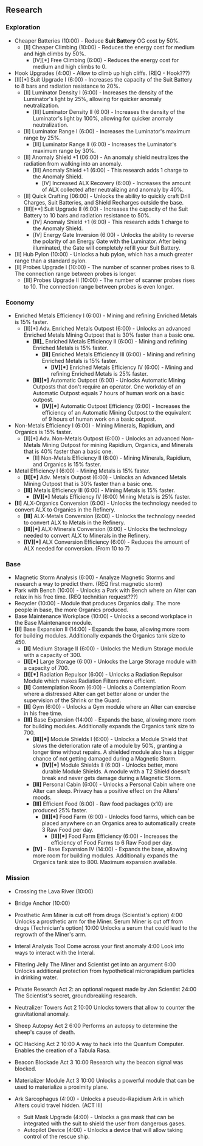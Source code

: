## Research

### Exploration
- Cheaper Batteries (10:00) - Reduce __Suit Battery__ OG cost by 50%.
  - [II] Cheaper Climbing (10:00) - Reduces the energy cost for medium and high climbs by 50%.
    - [IV][*] Free Climbing (6:00) - Reduces the energy cost for medium and high climbs to 0.  
- Hook Upgrades (4:00) - Allow to climb up high cliffs. (REQ - Hook???)
- [II][*] Suit Upgrade I (6:00) - Increases the capacity of the Suit Battery to 8 bars and radiation resistance to 20%.
  - [II] Luminator Density I (6:00) - Increases the density of the Luminator's light by 25%, allowing for quicker anomaly neutralization.
    - [III] Luminator Density II (6:00) - Increases the density of the Luminator's light by 100%, allowing for quicker anomaly neutralization.
  - [II] Luminator Range I (6:00) - Increases the Luminator's maximum range by 25%.
    - [III] Luminator Range II (6:00) - Increases the Luminator's maximum range by 30%.
  - [II] Anomaly Shield +1 (06:00) - An anomaly shield neutralizes the radiation from walking into an anomaly.
    - [III]	Anomaly Shield +1	(6:00) - This research adds 1 charge to the Anomaly Shield.
      - [IV] Increased ALX Recovery (6:00) - Increases the amount of ALX collected after neutralizing and anomaly by 40%. 
  - [II] Quick Crafting	(06:00) -	Unlocks the ability to quickly craft Drill Charges, Suit Batteries, and Shield Recharges outside the base. 
  - [III][**] Suit Upgrade II (6:00) - Increases the capacity of the Suit Battery to 10 bars and radiation resistance to 50%.
    - [IV] Anomaly Shield +1 (6:00) - This research adds 1 charge to the Anomaly Shield.
    - [IV] Energy Gate Inversion (6:00) - Unlocks the ability to reverse the polarity of an Energy Gate with the Luminator. After being illuminated, the Gate will completely refill your Suit Battery.
- [II] Hub Pylon (10:00) - Unlocks a hub pylon, which has a much greater range than a standard pylon.
- [II] Probes Upgrade I	(10:00) - The number of scanner probes rises to 8. The connection range between probes is longer.
  - [III] Probes Upgrade II	(10:00) -	The number of scanner probes rises to 10. The connection range between probes is even longer. 

### Economy
- Enriched Metals Efficiency I (6:00) - Mining and refining Enriched Metals is 15% faster.
  - [II][*] Adv. Enriched Metals Outpost (6:00) - Unlocks an advanced Enriched Metals Mining Outpost that is 30% faster than a basic one.
    - __[III]___ Enriched Metals Efficiency II (6:00) - Mining and refining Enriched Metals is 15% faster.
      - __[III]__ Enriched Metals Efficiency III (6:00) - Mining and refining Enriched Metals is 15% faster.
        - __[IV][*]__ Enriched Metals Efficiency IV (6:00) - Mining and refining Enriched Metals is 25% faster.
    - __[III][*]__ Automatic Outpost (6:00) -	Unlocks Automatic Mining Outposts that don't require an operator. One workday of an Automatic Outpost equals 7 hours of human work on a basic outpost.
      - __[IV][*]__ Automatic Outpost Efficiency (6:00) - Increases the efficiency of an Automatic Mining Outpost to the equivalent of 9 hours of human work on a basic outpost.
- Non-Metals Efficiency I (6:00) - Mining Minerals, Rapidium, and Organics is 15% faster.
  - [II][*] Adv. Non-Metals Outpost (6:00) - Unlocks an advanced Non-Metals Mining Outpost for mining Rapidium, Organics, and Minerals that is 40% faster than a basic one.
    - [II] Non-Metals Efficiency II (6:00) - Mining Minerals, Rapidium, and Organics is 15% faster.
- Metal Efficiency I (6:00) -	Mining Metals is 15% faster.
  - __[II][*]__ Adv. Metals Outpost (6:00) - Unlocks an Advanced Metals Mining Outpost that is 30% faster than a basic one.
  - __[III]__ Metals Efficiency III	(6:00) - Mining Metals is 15% faster.
    - __[IV][*]__ Metals Efficiency IV (6:00) Mining Metals is 25% faster.
- __[II]__ ALX-Organics Conversion (6:00) -	Unlocks the technology needed to convert ALX to Organics in the Refinery.
  - __[III]__ ALX-Metals Conversion (6:00) - Unlocks the technology needed to convert ALX to Metals in the Refinery.
  - __[III][*]__ ALX-Minerals Conversion (6:00) - Unlocks the technology needed to convert ALX to Minerals in the Refinery.
  - __[IV][*]__ ALX Conversion Efficiency (6:00) -	Reduces the amount of ALX needed for conversion. (From 10 to 7)

### Base
- Magnetic Storm Analysis	(6:00) - Analyze Magnetic Storms and research a way to predict them. (REQ first magnetic storm)
- Park with Bench (10:00) -	Unlocks a Park with Bench where an Alter can relax in his free time. (REQ technitian request???)
- Recycler (10:00) - Module that produces Organics daily. The more people in base, the more Organics produced.
- Base Maintenance Workplace (10:00) - Unlocks a second workplace in the Base Maintenance module.
- __[II]__ Base Expansion II (14:00) - Expands the base, allowing more room for building modules. Additionally expands the Organics tank size to 450.
  - __[II]__ Medium Storage	II (6:00) -	Unlocks the Medium Storage module with a capacity of 300.
  - __[II][*]__ Large Storage	(6:00) - Unlocks the Large Storage module with a capacity of 700.
  - __[II][*]__ Radiation Repulsor (6:00) - Unlocks a Radiation Repulsor Module which makes Radiation Filters more efficient.
  - __[II]__ Contemplation Room (6:00) - Unlocks a Contemplation Room where a distressed Alter can get better alone or under the supervision of the Shrink or the Guard.
  - __[II]__ Gym (6:00) -	Unlocks a Gym module where an Alter can exercise in his free time.
  - __[III]__ Base Expansion (14:00) - Expands the base, allowing more room for building modules. Additionally expands the Organics tank size to 700.
    - __[III][*]__ Module Shields I (6:00) - Unlocks a Module Shield that slows the deterioration rate of a module by 50%, granting a longer time without repairs. A shielded module also has a bigger chance of not getting damaged during a Magnetic Storm.
      - __[IV][*]__ Module Shields II (6:00) - Unlocks better, more durable Module Shields. A module with a T2 Shield doesn't break and never gets damage during a Magnetic Storm. 
    - __[III]__ Personal Cabin (6:00) -	Unlocks a Personal Cabin where one Alter can sleep. Privacy has a positive effect on the Alters' moods.
    - __[III]__ Efficient Food (6:00) -	Raw food packages (x10) are produced 25% faster.
      - __[III][*]__ Food Farm (6:00) - Unlocks food farms, which can be placed anywhere on an Organics area to automatically create 3 Raw Food per day.
        - __[III][*]__ Food Farm Efficiency (6:00) - Increases the efficiency of Food Farms to 6 Raw Food per day.
    - __[IV]__ - Base Expansion IV (14:00) - Expands the base, allowing more room for building modules. Additionally expands the Organics tank size to 800. Maximum expansion available.

### Mission
- Crossing the Lava River (10:00)
- Bridge Anchor (10:00)

- Prosthetic Arm	Miner is cut off from drugs (Scientist's option)	4:00	Unlocks a prosthetic arm for the Miner.
Serum	Miner is cut off from drugs (Technician's option)	10:00	Unlocks a serum that could lead to the regrowth of the Miner's arm.
- Interal Analysis Tool	Come across your first anomaly	4:00	Look into ways to interact with the Interal.
- Filtering Jelly	The Miner and Scientist get into an argument	6:00	Unlocks additional protection from hypothetical microrapidium particles in drinking water.
- Private Research	Act 2: an optional request made by Jan Scientist	24:00	The Scientist's secret, groundbreaking research.
- Neutralizer Towers	Act 2	10:00	Unlocks towers that allow to counter the gravitational anomaly.
- Sheep Autopsy	Act 2	6:00	Performs an autopsy to determine the sheep's cause of death.
- QC Hacking	Act 2	10:00	A way to hack into the Quantum Computer. Enables the creation of a Tabula Rasa.
- Beacon Blockade	Act 3	10:00	Research why the beacon signal was blocked.
- Materializer Module	Act 3	10:00	Unlocks a powerful module that can be used to materialize a proximity plane.
- Ark Sarcophagus (4:00) - Unlocks a pseudo-Rapidium Ark in which Alters could travel hidden. (ACT III)
  - Suit Mask Upgrade (4:00) - Unlocks a gas mask that can be integrated with the suit to shield the user from dangerous gases.
  - Autopilot Device (4:00) - Unlocks a device that will allow taking control of the rescue ship.
